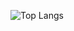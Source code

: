 ![Top Langs](https://github-readme-stats.vercel.app/api/top-langs/?username=obsqrbtz&layout=compact&theme=transparent)
